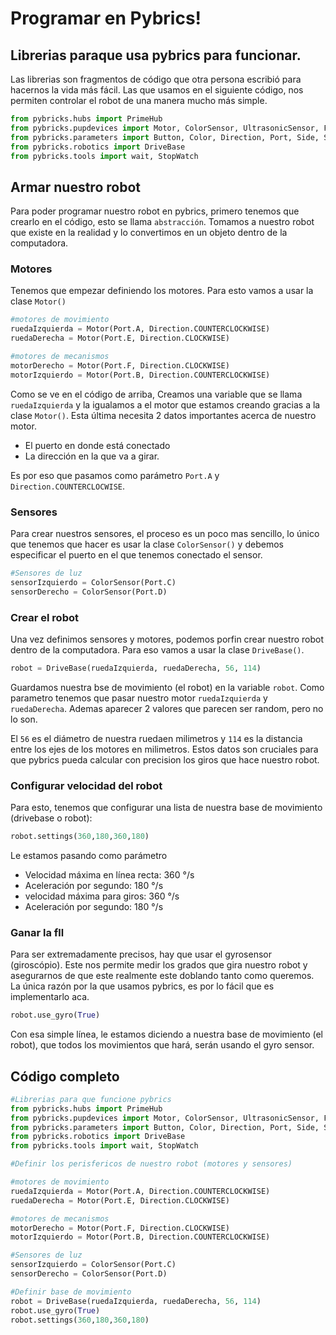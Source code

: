 # Programar en Pybrics!


## Librerias paraque usa pybrics para funcionar. 
Las librerias son fragmentos de código que otra persona escribió para hacernos la vida más fácil. Las que usamos en el siguiente código, nos permiten controlar el robot de una manera mucho más simple. 

```python
from pybricks.hubs import PrimeHub
from pybricks.pupdevices import Motor, ColorSensor, UltrasonicSensor, ForceSensor
from pybricks.parameters import Button, Color, Direction, Port, Side, Stop
from pybricks.robotics import DriveBase
from pybricks.tools import wait, StopWatch
```
## Armar nuestro robot
Para poder programar nuestro robot en pybrics, primero tenemos que crearlo en el código, esto se llama `abstracción`. Tomamos a nuestro robot que existe en la realidad y lo convertimos en un objeto dentro de la computadora.


### Motores
Tenemos que empezar definiendo los motores. Para esto vamos a usar la clase `Motor()`

```python
#motores de movimiento
ruedaIzquierda = Motor(Port.A, Direction.COUNTERCLOCKWISE)
ruedaDerecha = Motor(Port.E, Direction.CLOCKWISE)

#motores de mecanismos
motorDerecho = Motor(Port.F, Direction.CLOCKWISE)
motorIzquierdo = Motor(Port.B, Direction.COUNTERCLOCKWISE)
```
Como se ve en el código de arriba, Creamos una variable que se llama `ruedaIzquierda` y la igualamos a el motor que estamos creando gracias a la clase `Motor()`. Esta última necesita 2 datos importantes acerca de nuestro motor. 
* El puerto en donde está conectado
* La dirección en la que va a girar.

Es por eso que pasamos como parámetro `Port.A` y `Direction.COUNTERCLOCWISE`. 

### Sensores
Para crear nuestros sensores, el proceso es un poco mas sencillo, lo único que tenemos que hacer es usar la clase `ColorSensor()` y debemos especificar el puerto en el que tenemos conectado el sensor.
```python
#Sensores de luz
sensorIzquierdo = ColorSensor(Port.C)
sensorDerecho = ColorSensor(Port.D)
```

### Crear el robot
Una vez definimos sensores y motores, podemos porfin crear nuestro robot dentro de la computadora. Para eso vamos a usar la  clase `DriveBase()`.

```python
robot = DriveBase(ruedaIzquierda, ruedaDerecha, 56, 114)
```
Guardamos nuestra bse de movimiento (el robot) en la variable `robot`. Como parametro tenemos que pasar nuestro motor `ruedaIzquierda` y `ruedaDerecha`. Ademas aparecer 2 valores que parecen ser random, pero no lo son.

El `56` es el diámetro de nuestra ruedaen milimetros y `114` es la distancia entre los ejes de los motores en milimetros. Estos datos son cruciales para que pybrics pueda calcular con precision los giros que hace nuestro robot.

### Configurar velocidad del robot
Para esto, tenemos que configurar una lista de nuestra base de movimiento (drivebase o robot):
```python
robot.settings(360,180,360,180)
```
Le estamos pasando como parámetro
* Velocidad máxima en línea recta: 360 °/s
* Aceleración por segundo: 180 °/s
* velocidad máxima para giros: 360 °/s
* Aceleración  por segundo: 180 °/s

### Ganar la fll
Para ser extremadamente precisos, hay que usar el gyrosensor (giroscópio). Este nos permite medir los grados que gira nuestro robot y asegurarnos de que este realmente este doblando tanto como queremos. La única razón por la que usamos pybrics, es por lo fácil que es implementarlo aca.

```python
robot.use_gyro(True)
```

Con esa simple línea, le estamos diciendo a nuestra base de movimiento (el robot), que todos los movimientos que hará, serán usando el gyro sensor.

## Código completo
```python
#Librerias para que funcione pybrics
from pybricks.hubs import PrimeHub
from pybricks.pupdevices import Motor, ColorSensor, UltrasonicSensor, ForceSensor
from pybricks.parameters import Button, Color, Direction, Port, Side, Stop
from pybricks.robotics import DriveBase
from pybricks.tools import wait, StopWatch

#Definir los perisfericos de nuestro robot (motores y sensores)

#motores de movimiento
ruedaIzquierda = Motor(Port.A, Direction.COUNTERCLOCKWISE)
ruedaDerecha = Motor(Port.E, Direction.CLOCKWISE)

#motores de mecanismos
motorDerecho = Motor(Port.F, Direction.CLOCKWISE)
motorIzquierdo = Motor(Port.B, Direction.COUNTERCLOCKWISE)

#Sensores de luz
sensorIzquierdo = ColorSensor(Port.C)
sensorDerecho = ColorSensor(Port.D)

#Definir base de movimiento
robot = DriveBase(ruedaIzquierda, ruedaDerecha, 56, 114)
robot.use_gyro(True)
robot.settings(360,180,360,180)
```





